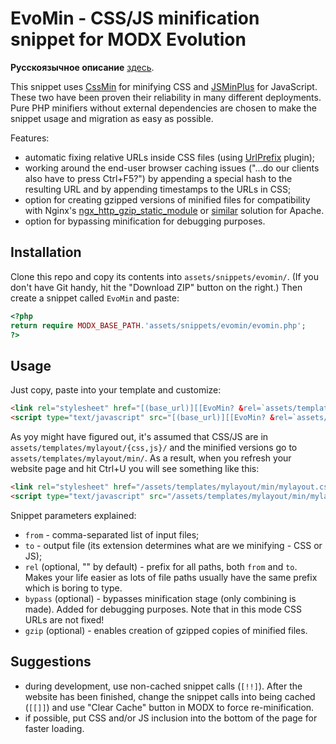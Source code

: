 # EvoMin - CSS/JS minification snippet for MODX Evolution

**Русскоязычное описание** [здесь](README_ru.md).

This snippet uses [CssMin](http://code.google.com/p/cssmin/) for minifying CSS and [JSMinPlus](http://crisp.tweakblogs.net/blog/cat/716) for JavaScript. These two have been proven their reliability in many different deployments. Pure PHP minifiers without external dependencies are chosen to make the snippet usage and migration as easy as possible.

Features:
* automatic fixing relative URLs inside CSS files (using [UrlPrefix](http://code.google.com/p/cssmin/issues/detail?id=30) plugin);
* working around the end-user browser caching issues ("...do our clients also have to press Ctrl+F5?") by appending a special hash to the resulting URL and by appending timestamps to the URLs in CSS;
* option for creating gzipped versions of minified files for compatibility with Nginx's [ngx_http_gzip_static_module](http://nginx.org/en/docs/http/ngx_http_gzip_static_module.html) or [similar](https://gagor.pl/2013/12/apache-precompressing-static-files-with-gzip/) solution for Apache.
* option for bypassing minification for debugging purposes.

## Installation

Clone this repo and copy its contents into `assets/snippets/evomin/`. (If you don't have Git handy, hit the "Download ZIP" button on the right.) Then create a snippet called `EvoMin` and paste:

```php
<?php
return require MODX_BASE_PATH.'assets/snippets/evomin/evomin.php';
?>
```

## Usage

Just copy, paste into your template and customize:

```html
<link rel="stylesheet" href="[(base_url)][[EvoMin? &rel=`assets/templates/mylayout/` &from=`css/reset.css,css/styles.css` &to=`min/mylayout.css`]]" />
<script type="text/javascript" src="[(base_url)][[EvoMin? &rel=`assets/templates/mylayout/` &from=`js/jquery.min.js,js/scripts.js` &to=`min/mylayout.js`]]"></script>
```

As yoy might have figured out, it's assumed that CSS/JS are in `assets/templates/mylayout/{css,js}/` and the minified versions go to `assets/templates/mylayout/min/`. As a result, when you refresh your website page and hit Ctrl+U you will see something like this:

```html
<link rel="stylesheet" href="/assets/templates/mylayout/min/mylayout.css?c7a628cba22e28eb17b5f5c6ae2a266a" />
<script type="text/javascript" src="/assets/templates/mylayout/min/mylayout.js?32981a13284db7a021131df49e6cd203"></script>
```

Snippet parameters explained:

* `from` - comma-separated list of input files;
* `to` - output file (its extension determines what are we minifying - CSS or JS);
* `rel` (optional, "" by default) - prefix for all paths, both `from` and `to`. Makes your life easier as lots of file paths usually have the same prefix which is boring to type.
* `bypass` (optional) - bypasses minification stage (only combining is made). Added for debugging purposes. Note that in this mode CSS URLs are not fixed!
* `gzip` (optional) - enables creation of gzipped copies of minified files.

## Suggestions

* during development, use non-cached snippet calls (`[!!]`). After the website has been finished, change the snippet calls into being cached (`[[]]`) and use "Clear Cache" button in MODX to force re-minification.
* if possible, put CSS and/or JS inclusion into the bottom of the page for faster loading.


